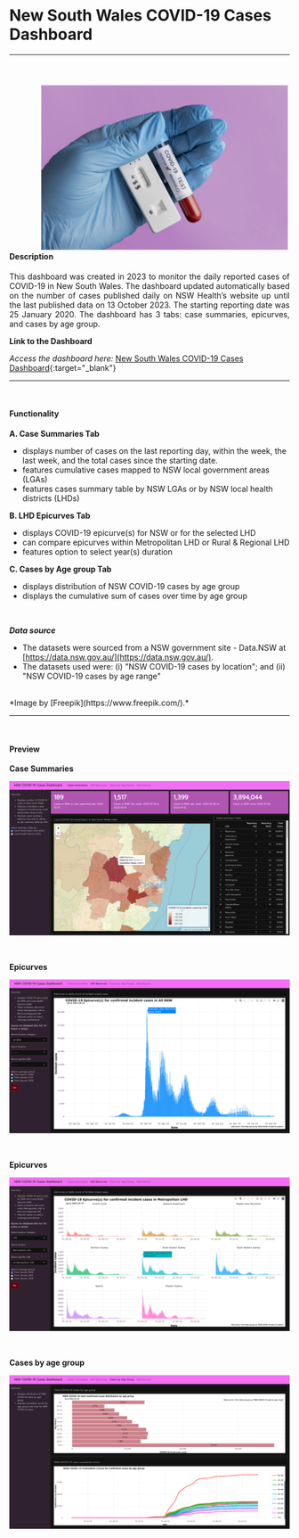 # New South Wales COVID-19 Cases Dashboard 

***

<br>

<div class = "clear-fix">
  <img src="assets/images/covid2_img.png" style="float:right;width:450px;margin-left:50px"/>
  <h4> Description </h4>
  <p align="justify"> This dashboard was created in 2023 to monitor the daily reported cases of COVID-19 in New South Wales. The dashboard updated automatically based on the number of cases published daily on NSW Health’s website up until the last published data on 13 October 2023. The starting reporting date was 25 January 2020.  The dashboard has 3 tabs: case summaries, epicurves, and cases by age group.</p>
</div>

**Link to the Dashboard**

*Access the dashboard here:* [New South Wales COVID-19 Cases Dashboard](https://mmg1217.shinyapps.io/nsw_covid_dashboard/){:target="_blank"}


***
<br>

#### Functionality

**A. Case Summaries Tab**

* displays number of cases on the last reporting day, within the week, the last week, and the total cases since the starting date.
* features cumulative cases mapped to  NSW local government areas (LGAs)
* features cases summary table by NSW LGAs or by NSW local health districts (LHDs)


**B. LHD Epicurves Tab**

* displays COVID-19 epicurve(s) for NSW or for the selected LHD
* can compare epicurves within Metropolitan LHD or Rural & Regional LHD
* features option to select year(s) duration


**C. Cases by Age group Tab**

* displays distribution of NSW COVID-19 cases by age group
* displays the cumulative sum of cases over time by age group

<br>


***Data source***

* The datasets were  sourced from a NSW government site - Data.NSW at [https://data.nsw.gov.au/](https://data.nsw.gov.au/). 
* The datasets used were: (i) "NSW COVID-19 cases by location"; and (ii) "NSW COVID-19 cases by age range"

<br>
*Image by [Freepik](https://www.freepik.com/).*

***
<br>

#### Preview

**Case Summaries**

![](images/nsw_image1.png)

<br>

**Epicurves**

![](images/nsw_image2.png)

<br>

**Epicurves**

![](images/nsw_image3.png)

<br>

**Cases by age group**

![](images/nsw_image4.png)

<br>
<br>
<br>

